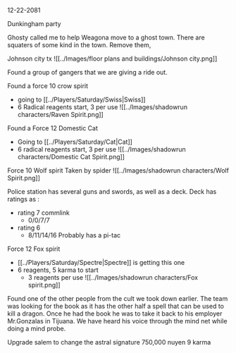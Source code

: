 12-22-2081

Dunkingham party

Ghosty called me to help Weagona move to a ghost town. There are squaters of some kind in the town. Remove them, 

Johnson city tx
![[../Images/floor plans and buildings/Johnson city.png]]

Found a group of gangers that we are giving a ride out. 

Found a force 10 crow spirit
- going to [[../Players/Saturday/Swiss|Swiss]]
- 6 Radical reagents start, 3 per use
![[../Images/shadowrun characters/Raven Spirit.png]]

Found a Force 12 Domestic Cat
- Going to [[../Players/Saturday/Cat|Cat]]
- 6 radical reagents start, 3 per use
![[../Images/shadowrun characters/Domestic Cat Spirit.png]]

Force 10 Wolf spirit
Taken by spider
![[../Images/shadowrun characters/Wolf Spirit.png]]

Police station has several guns and swords, as well as a deck. 
Deck has ratings as :
- rating 7 commlink
	- 0/0/7/7
- rating 6
	- 8/11/14/16
Probably has a pi-tac

Force 12 Fox spirit
- [[../Players/Saturday/Spectre|Spectre]] is getting this one
- 6 reagents, 5 karma to start
	- 3 reagents per use
![[../Images/shadowrun characters/Fox spirit.png]]


Found one of the other people from the cult we took down earlier. The team was looking for the book as it has the other half a spell that can be used to kill a dragon. Once he had the book he was to take it back to his employer Mr.Gonzalas in Tijuana. We have heard his voice through the mind net while doing a mind probe.


Upgrade salem to change the astral signature
750,000 nuyen
9 karma